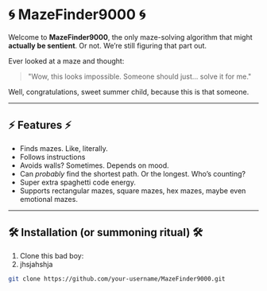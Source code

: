# 🌀 MazeFinder9000 🌀

Welcome to **MazeFinder9000**, the only maze-solving algorithm that might **actually be sentient**. Or not. We’re still figuring that part out.

Ever looked at a maze and thought:
> "Wow, this looks impossible. Someone should just... solve it for me."

Well, congratulations, sweet summer child, because this is that someone.

---

## ⚡ Features ⚡

- Finds mazes. Like, literally.
- Follows instructions
- Avoids walls? Sometimes. Depends on mood.
- Can *probably* find the shortest path. Or the longest. Who’s counting?
- Super extra spaghetti code energy.
- Supports rectangular mazes, square mazes, hex mazes, maybe even emotional mazes.

---

## 🛠 Installation (or summoning ritual) 🛠

1. Clone this bad boy:
2. jhsjahshja
```bash
git clone https://github.com/your-username/MazeFinder9000.git
